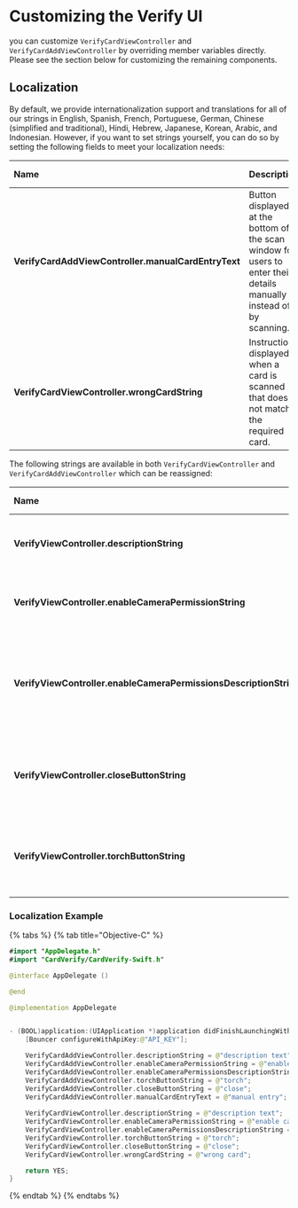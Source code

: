 # Customizing the Verify UI

you can customize `VerifyCardViewController` and `VerifyCardAddViewController` by overriding member variables directly. Please see the section below for customizing the remaining components.

## Localization

By default, we provide internationalization support and translations for all of our strings in English, Spanish, French, Portuguese, German, Chinese \(simplified and traditional\), Hindi, Hebrew, Japanese, Korean, Arabic, and Indonesian. However, if you want to set strings yourself, you can do so by setting the following fields to meet your localization needs:

| Name | Description | Default Value |
| :--- | :--- | :--- |
| **VerifyCardAddViewController.manualCardEntryText** | Button displayed at the bottom of the scan window for users to enter their details manually instead of by scanning. | Enter details manually |
| **VerifyCardViewController.wrongCardString** | Instructions displayed when a card is scanned that does not match the required card. | Card doesn't match |



The following strings are available in both `VerifyCardViewController` and `VerifyCardAddViewController` which can be reassigned:

| Name | Description | Default Value |
| :--- | :--- | :--- |
| **VerifyViewController.descriptionString** | Instructions shown above the scan window | Scan Card |
| **VerifyViewController.enableCameraPermissionString** | Title of the camera permission request message | Enable camera access |
| **VerifyViewController.enableCameraPermissionsDescriptionString** | Message of the camera permission request message | To scan your card you'll need to update your phone settings |
| **VerifyViewController.closeButtonString** | Close button shown in the top left corner of the scan window | Close |
| **VerifyViewController.torchButtonString** | Torch button shown in the top right corner of the scan window | Torch |

### Localization Example
{% tabs %}
{% tab title="Objective-C" %}
```swift
#import "AppDelegate.h"
#import "CardVerify/CardVerify-Swift.h"

@interface AppDelegate ()

@end

@implementation AppDelegate


- (BOOL)application:(UIApplication *)application didFinishLaunchingWithOptions:(NSDictionary *)launchOptions {
    [Bouncer configureWithApiKey:@"API_KEY"];

    VerifyCardAddViewController.descriptionString = @"description text";
    VerifyCardAddViewController.enableCameraPermissionString = @"enable camera";
    VerifyCardAddViewController.enableCameraPermissionsDescriptionString = @"enable camera description";
    VerifyCardAddViewController.torchButtonString = @"torch";
    VerifyCardAddViewController.closeButtonString = @"close";
    VerifyCardAddViewController.manualCardEntryText = @"manual entry";
    
    VerifyCardViewController.descriptionString = @"description text";
    VerifyCardViewController.enableCameraPermissionString = @"enable camera";
    VerifyCardViewController.enableCameraPermissionsDescriptionString = @"enable camera description";
    VerifyCardViewController.torchButtonString = @"torch";
    VerifyCardViewController.closeButtonString = @"close";
    VerifyCardViewController.wrongCardString = @"wrong card";

    return YES;
}

```
{% endtab %}
{% endtabs %}
